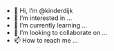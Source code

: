 - 👋 Hi, I’m @kinderdijk
- 👀 I’m interested in ...
- 🌱 I’m currently learning ...
- 💞️ I’m looking to collaborate on ...
- 📫 How to reach me ...

<!---
kinderdijk/kinderdijk is a ✨ special ✨ repository because its `README.md` (this file) appears on your GitHub profile.
You can click the Preview link to take a look at your changes.
--->
